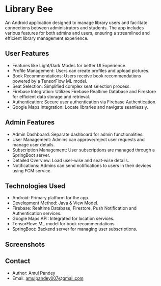 # **Library Bee**

An Android application designed to manage library users and facilitate connections between administrators and students. The app includes various features for both admins and users, ensuring a streamlined and efficient library management experience.

## **User Features**

* Features like Light/Dark Modes for better UI Experience.
* Profile Management: Users can create profiles and upload pictures.
* Book Recommendations: Users receive book recommendations powered by a TensorFlow ML model.
* Seat Selection: Simplified complex seat selection process.
* Firebase Integration: Utilizes Firebase Realtime Database and Firestore for efficient data storage and retrieval.
* Authentication: Secure user authentication via Firebase Authentication.
* Google Maps Integration: Locate libraries and navigate seamlessly.

## **Admin Features**

* Admin Dashboard: Separate dashboard for admin functionalities.
* User Management: Admins can approve/reject user requests and manage user details.
* Subscription Management: User subscriptions are managed through a SpringBoot server.
* Detailed Overview: Load user-wise and seat-wise details.
* Notifications: Admins can send notifications to users in their devices using FCM service.

## **Technologies Used**

* Android: Primary platform for the app.
* Development Method: Java & View Model.
* Firebase: Realtime Database, Firestore, Push Notification and Authentication services.
* Google Maps API: Integrated for location services.
* TensorFlow: ML model for book recommendations.
* SpringBoot: Backend server for managing user subscriptions.

## **Screenshots**

## Contact

* Author: Amul Pandey
* Email: amulpandey007@gmail.com